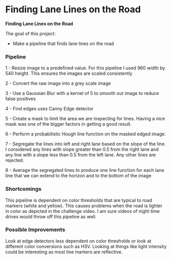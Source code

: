 # **Finding Lane Lines on the Road** 

**Finding Lane Lines on the Road**

The goal of this project:
* Make a pipeline that finds lane lines on the road


### Pipeline

1 - Resize image to a predefined value. For this pipeline I used 960 width by 540 height.
This ensures the images are scaled consistently

2 - Convert the raw image into a grey scale image

3 - Use a Gaussian Blur with a kernel of 5 to smooth out image to reduce false positives

4 - Find edges uses Canny Edge detector

5 - Create a mask to limit the area we are inspecting for lines. Having a nice mask was one
of the bigger factors in getting a good result.

6 - Perform a probabilistic Hough line function on the masked edged image.

7 - Segregate the lines into left and right lane based on the slope of the line. I considered any lines with slope greater
than 0.5 from the right lane and any line with a slope less than 0.5 from the left lane. Any other lines are rejected.

8 - Average the segregated lines to produce one line function for each lane line that we can extend to the horizon and to the bottom of the image


### Shortcomings

This pipeline is dependent on color thresholds that are typical to road markers (white and yellow). This causes problems when the road is
lighter in color as depicted in the challenge video. I am sure videos of night time drives would throw off this pipeline as well.


### Possible Improvements

Look at edge detectors less dependent on color thresholds or look at different color conversions such as HSV. Looking at things like light intensity could be interesting as most line markers are reflective.